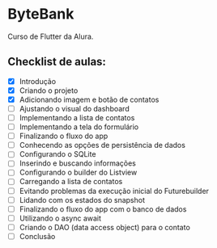 # ByteBank

Curso de Flutter da Alura. 

## Checklist de aulas: 

- [X] Introdução
- [X] Criando o projeto
- [X] Adicionando imagem e botão de contatos
- [ ] Ajustando o visual do dashboard
- [ ] Implementando a lista de contatos
- [ ] Implementando a tela do formulário
- [ ] Finalizando o fluxo do app
- [ ] Conhecendo as opções de persistência de dados
- [ ] Configurando o SQLite
- [ ] Inserindo e buscando informações
- [ ] Configurando o builder do Listview
- [ ] Carregando a lista de contatos
- [ ] Evitando problemas da execução inicial do Futurebuilder
- [ ] Lidando com os estados do snapshot
- [ ] Finalizando o fluxo do app com o banco de dados
- [ ] Utilizando o async await
- [ ] Criando o DAO (data access object) para o contato
- [ ] Conclusão